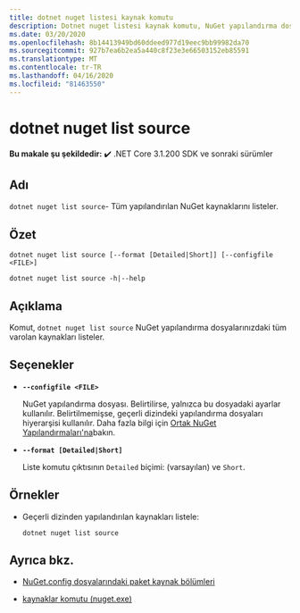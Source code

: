 ```yaml
---
title: dotnet nuget listesi kaynak komutu
description: Dotnet nuget listesi kaynak komutu, NuGet yapılandırma dosyalarınızdaki tüm varolan kaynakları listeler.
ms.date: 03/20/2020
ms.openlocfilehash: 8b14413949bd60ddeed977d19eec9bb99982da70
ms.sourcegitcommit: 927b7ea6b2ea5a440c8f23e3e66503152eb85591
ms.translationtype: MT
ms.contentlocale: tr-TR
ms.lasthandoff: 04/16/2020
ms.locfileid: "81463550"
---
```

# <a name="dotnet-nuget-list-source"></a>dotnet nuget list source

**Bu makale şu şekildedir:** ✔️ .NET Core 3.1.200 SDK ve sonraki sürümler

## <a name="name"></a>Adı

`dotnet nuget list source`- Tüm yapılandırılan NuGet kaynaklarını listeler.

## <a name="synopsis"></a>Özet

```dotnetcli
dotnet nuget list source [--format [Detailed|Short]] [--configfile <FILE>]

dotnet nuget list source -h|--help
```

## <a name="description"></a>Açıklama

Komut, `dotnet nuget list source` NuGet yapılandırma dosyalarınızdaki tüm varolan kaynakları listeler.

## <a name="options"></a>Seçenekler

- **`--configfile <FILE>`**

  NuGet yapılandırma dosyası. Belirtilirse, yalnızca bu dosyadaki ayarlar kullanılır. Belirtilmemişse, geçerli dizindeki yapılandırma dosyaları hiyerarşisi kullanılır. Daha fazla bilgi için [Ortak NuGet Yapılandırmaları'na](https://docs.microsoft.com/nuget/consume-packages/configuring-nuget-behavior)bakın.

- **`--format [Detailed|Short]`**

  Liste komutu çıktısının `Detailed` biçimi: (varsayılan) ve `Short`.

## <a name="examples"></a>Örnekler

- Geçerli dizinden yapılandırılan kaynakları listele:

  ```dotnetcli
  dotnet nuget list source
  ```

## <a name="see-also"></a>Ayrıca bkz.

- [NuGet.config dosyalarındaki paket kaynak bölümleri](/nuget/reference/nuget-config-file#package-source-sections)

- [kaynaklar komutu (nuget.exe)](/nuget/reference/cli-reference/cli-ref-sources)
